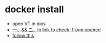 # docker install

- open VT in bios
- [一、&& 二、in link to check if kvm opened](https://cloud.tencent.com/developer/article/1657533)
- [follow this](https://mirrors.tuna.tsinghua.edu.cn/help/docker-ce/)
